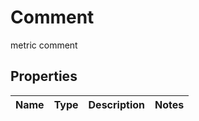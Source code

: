 

# Comment

metric comment

## Properties

| Name | Type | Description | Notes |
|------------ | ------------- | ------------- | -------------|



